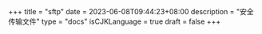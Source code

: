 +++
title = "sftp"
date = 2023-06-08T09:44:23+08:00
description = "安全传输文件"
type = "docs"
isCJKLanguage = true
draft = false
+++